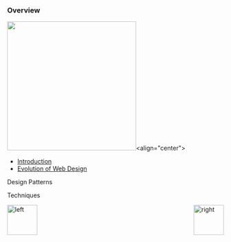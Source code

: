 ### Overview

<img src="http://netdna.webdesignerdepot.com/uploads/2015/03/featured.png" width=300><align="center"></align></img>

+ [Introduction](https://github.com/vaishnaviviswanathan/CSCI_5828_RESPONSIVE-WEB-DESIGN/blob/master/Introduction.md)
+ [Evolution of Web Design](https://github.com/vaishnaviviswanathan/CSCI_5828_RESPONSIVE-WEB-DESIGN/blob/master/History1.md)</p>
<p>Design Patterns</p>
<p>Techniques</p>

[<img align="left" alt="left" src="https://cloud.githubusercontent.com/assets/14101008/11165526/091b197c-8acf-11e5-8ac1-3a1e5042ed78.png" width="70" height="70"></img>](https://github.com/vaishnaviviswanathan/CSCI_5828_RESPONSIVE-WEB-DESIGN/blob/master/README.md)

[<img align="right" alt="right" src="https://cloud.githubusercontent.com/assets/14101008/11165527/0a4289a2-8acf-11e5-8378-c5e3a55ab4dc.png" width="70" height="70"></img>](https://github.com/vaishnaviviswanathan/CSCI_5828_RESPONSIVE-WEB-DESIGN/blob/master/Introduction.md)
